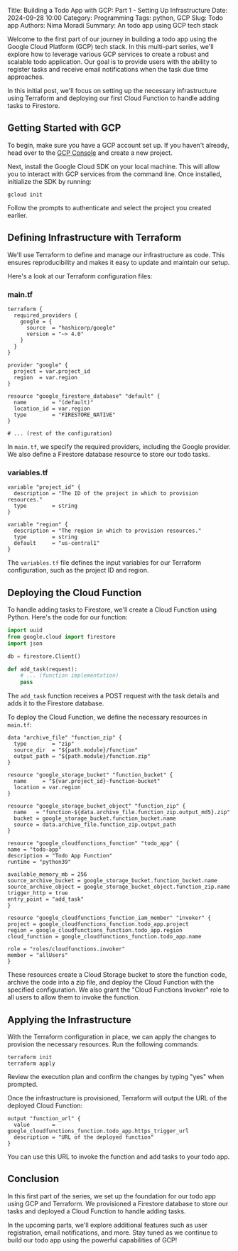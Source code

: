 Title: Building a Todo App with GCP: Part 1 - Setting Up Infrastructure
Date: 2024-09-28 10:00
Category: Programming
Tags: python, GCP
Slug: Todo app
Authors: Nima Moradi
Summary: An todo app using GCP tech stack


Welcome to the first part of our journey in building a todo app using the Google Cloud Platform (GCP) tech stack. In this multi-part series, we'll explore how to leverage various GCP services to create a robust and scalable todo application. Our goal is to provide users with the ability to register tasks and receive email notifications when the task due time approaches.

In this initial post, we'll focus on setting up the necessary infrastructure using Terraform and deploying our first Cloud Function to handle adding tasks to Firestore.

## Getting Started with GCP

To begin, make sure you have a GCP account set up. If you haven't already, head over to the <a href="https://console.cloud.google.com/">GCP Console</a> and create a new project.

Next, install the Google Cloud SDK on your local machine. This will allow you to interact with GCP services from the command line. Once installed, initialize the SDK by running:

<pre><code>gcloud init</code></pre>

Follow the prompts to authenticate and select the project you created earlier.

## Defining Infrastructure with Terraform

We'll use Terraform to define and manage our infrastructure as code. This ensures reproducibility and makes it easy to update and maintain our setup.

Here's a look at our Terraform configuration files:

### main.tf

```hcl
terraform {
  required_providers {
    google = {
      source  = "hashicorp/google"
      version = "~> 4.0"
    }
  }
}

provider "google" {
  project = var.project_id
  region  = var.region
}

resource "google_firestore_database" "default" {
  name        = "(default)"
  location_id = var.region
  type        = "FIRESTORE_NATIVE"
}

# ... (rest of the configuration)
```

In <code>main.tf</code>, we specify the required providers, including the Google provider. We also define a Firestore database resource to store our todo tasks.

### variables.tf

```hcl
variable "project_id" {
  description = "The ID of the project in which to provision resources."
  type        = string
}

variable "region" {
  description = "The region in which to provision resources."
  type        = string
  default     = "us-central1"
}
```

The <code>variables.tf</code> file defines the input variables for our Terraform configuration, such as the project ID and region.

## Deploying the Cloud Function

To handle adding tasks to Firestore, we'll create a Cloud Function using Python. Here's the code for our function:

```python
import uuid
from google.cloud import firestore
import json

db = firestore.Client()

def add_task(request):
    # ... (function implementation)
    pass
```

The <code>add_task</code> function receives a POST request with the task details and adds it to the Firestore database.

To deploy the Cloud Function, we define the necessary resources in <code>main.tf</code>:

```hcl
data "archive_file" "function_zip" {
  type        = "zip"
  source_dir  = "${path.module}/function"
  output_path = "${path.module}/function.zip"
}

resource "google_storage_bucket" "function_bucket" {
  name     = "${var.project_id}-function-bucket"
  location = var.region
}

resource "google_storage_bucket_object" "function_zip" {
  name   = "function-${data.archive_file.function_zip.output_md5}.zip"
  bucket = google_storage_bucket.function_bucket.name
  source = data.archive_file.function_zip.output_path
}

resource "google_cloudfunctions_function" "todo_app" {
name = "todo-app"
description = "Todo App Function"
runtime = "python39"

available_memory_mb = 256
source_archive_bucket = google_storage_bucket.function_bucket.name
source_archive_object = google_storage_bucket_object.function_zip.name
trigger_http = true
entry_point = "add_task"
}

resource "google_cloudfunctions_function_iam_member" "invoker" {
project = google_cloudfunctions_function.todo_app.project
region = google_cloudfunctions_function.todo_app.region
cloud_function = google_cloudfunctions_function.todo_app.name

role = "roles/cloudfunctions.invoker"
member = "allUsers"
}
```

These resources create a Cloud Storage bucket to store the function code, archive the code into a zip file, and deploy the Cloud Function with the specified configuration. We also grant the "Cloud Functions Invoker" role to all users to allow them to invoke the function.

## Applying the Infrastructure

With the Terraform configuration in place, we can apply the changes to provision the necessary resources. Run the following commands:

<pre><code>terraform init
terraform apply
</code></pre>

Review the execution plan and confirm the changes by typing "yes" when prompted.

Once the infrastructure is provisioned, Terraform will output the URL of the deployed Cloud Function:

```hcl
output "function_url" {
  value       = google_cloudfunctions_function.todo_app.https_trigger_url
  description = "URL of the deployed function"
}
```

You can use this URL to invoke the function and add tasks to your todo app.

## Conclusion
In this first part of the series, we set up the foundation for our todo app using GCP and Terraform. We provisioned a Firestore database to store our tasks and deployed a Cloud Function to handle adding tasks.

In the upcoming parts, we'll explore additional features such as user registration, email notifications, and more. Stay tuned as we continue to build our todo app using the powerful capabilities of GCP!
